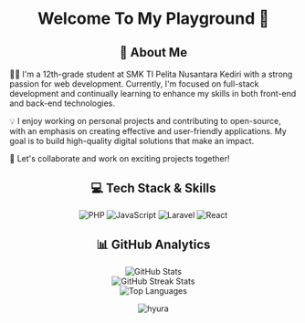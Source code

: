 <h1 align="center">Welcome To My Playground 🤩</h1>  
<h2 align="center">🚀 About Me</h2>

<p>
  👨‍💻 I'm a 12th-grade student at SMK TI Pelita Nusantara Kediri with a strong passion for web development. Currently, I'm focused on full-stack development and continually learning to enhance my skills in both front-end and back-end technologies.
</p>

<p>
💡 I enjoy working on personal projects and contributing to open-source, with an emphasis on creating effective and user-friendly applications. My goal is to build high-quality digital solutions that make an impact.
</p>

<p>
🤝 Let's collaborate and work on exciting projects together!
</p>

<h2 align="center">💻 Tech Stack & Skills</h2>

<p align="center">
  <img src="https://img.shields.io/badge/PHP-777BB4?style=for-the-badge&logo=php&logoColor=white" alt="PHP" />
  <img src="https://img.shields.io/badge/JavaScript-F7DF1E?style=for-the-badge&logo=javascript&logoColor=black" alt="JavaScript" />
  <img src="https://img.shields.io/badge/Laravel-FF2D20?style=for-the-badge&logo=laravel&logoColor=white" alt="Laravel" />
  <img src="https://img.shields.io/badge/React-20232A?style=for-the-badge&logo=react&logoColor=61DAFB" alt="React" />
</p>


<h2 align="center">📊 GitHub Analytics</h2>

<div align="center">
  <img src="https://github-readme-stats.vercel.app/api?username=henryjonathnn&show_icons=true&theme=radical" alt="GitHub Stats" />
</div>

<div align="center">
  <img src="https://github-readme-streak-stats.herokuapp.com/?user=henryjonathnn&theme=radical" alt="GitHub Streak Stats" />
</div>

<div align="center">
  <img src="https://github-readme-stats.vercel.app/api/top-langs/?username=henryjonathnn&layout=compact&theme=radical" alt="Top Languages" />
</div>

<p align="center"> <img src="https://komarev.com/ghpvc/?username=henryjonathnn&color=red" alt="hyura" /> </p>

